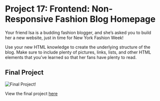 # Project 17: Frontend: Non-Responsive Fashion Blog Homepage

Your friend Isa is a budding fashion blogger, and she’s asked you to build her a new website, just in time for New York Fashion Week!

Use your new HTML knowledge to create the underlying structure of the blog. Make sure to include plenty of pictures, links, lists, and other HTML elements that you’ve learned so that her fans have plenty to read.




## Final Project 


![Final Project!](https://github.com/osita-igwe/17.fashionBlog-frontend-homepage/blob/main/blog.gif)<br>

View the final project [here](https://oigwe-frx.github.io/17.fashionBlog-frontend-homepage/)
